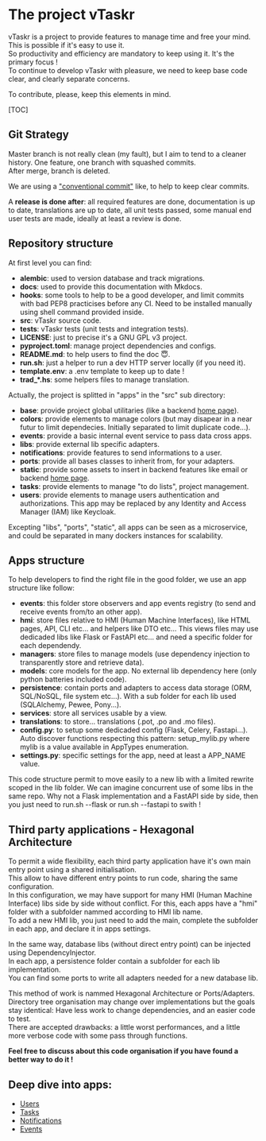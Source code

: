 
# The project vTaskr

vTaskr is a project to provide features to manage time and free your mind. This is possible if it's easy to use it.  
So productivity and efficiency are mandatory to keep using it. It's the primary focus !  
To continue to develop vTaskr with pleasure, we need to keep base code clear, and clearly separate concerns.  

To contribute, please, keep this elements in mind.  

[TOC]

## Git Strategy

Master branch is not really clean (my fault), but I aim to tend to a cleaner history. One feature, one branch with squashed commits.  
After merge, branch is deleted.  

We are using a ["conventional commit"](https://www.conventionalcommits.org/en/v1.0.0/) like, to help to keep clear commits.  

A **release is done after**: all required features are done, documentation is up to date, translations are up to date, all unit tests passed, some manual end user tests are made, ideally at least a review is done.  

## Repository structure

At first level you can find:  

- **alembic**: used to version database and track migrations.  
- **docs**: used to provide this documentation with Mkdocs.  
- **hooks**: some tools to help to be a good developer, and limit commits with bad PEP8 practicises before any CI. Need to be installed manually using shell command provided inside.  
- **src**: vTaskr source code.  
- **tests**: vTaskr tests (unit tests and integration tests).  
- **LICENSE**: just to precise it's a GNU GPL v3 project.  
- **pyproject.toml**: manage project dependencies and configs.  
- **README.md**: to help users to find the doc 😇.  
- **run.sh**: just a helper to run a dev HTTP server locally (if you need it).  
- **template.env**: a .env template to keep up to date !  
- **trad_*.hs**: some helpers files to manage translation.  

Actually, the project is splitted in "apps" in the "src" sub directory:

- **base**: provide project global utilitaries (like a backend [home page](https://api.vtaskr.com)).
- **colors**: provide elements to manage colors (but may disapear in a near futur to limit dependecies. Initially separated to limit duplicate code...).  
- **events**: provide a basic internal event service to pass data cross apps.  
- **libs**: provide external lib specific adapters.  
- **notifications**: provide features to send informations to a user.  
- **ports**: provide all bases classes to inherit from, for your adapters.  
- **static**: provide some assets to insert in backend features like email or backend [home page](https://api.vtaskr.com).  
- **tasks**: provide elements to manage "to do lists", project management.  
- **users**: provide elements to manage users authentication and authorizations. This app may be replaced by any Identity and Access Manager (IAM) like Keycloak.  

Excepting "libs", "ports", "static", all apps can be seen as a microservice, and could be separated in many dockers instances for scalability.  

## Apps structure

To help developers to find the right file in the good folder, we use an app structure like follow:

- **events**: this folder store observers and app events registry (to send and receive events from/to an other app).
- **hmi**: store files relative to HMI (Human Machine Interfaces), like HTML pages, API, CLI etc... and helpers like DTO etc... This views files may use dedicaded libs like Flask or FastAPI etc... and need a specific folder for each dependendy.
- **managers**: store files to manage models (use dependency injection to transparently store and retrieve data).
- **models**: core models for the app. No external lib dependency here (only python batteries included code).
- **persistence**: contain ports and adapters to access data storage (ORM, SQL/NoSQL, file system etc...). With a sub folder for each lib used (SQLAlchemy, Pewee, Pony...).
- **services**: store all services usable by a view.
- **translations**: to store... translations (.pot, .po and .mo files).
- **config.py**: to setup some dedicaded config (Flask, Celery, Fastapi...). Auto discover functions respecting this pattern: setup_mylib.py where mylib is a value available in AppTypes enumeration.
- **settings.py**: specific settings for the app, need at least a APP_NAME value.

This code structure permit to move easily to a new lib with a limited rewrite scoped in the lib folder. We can imagine concurrent use of some libs in the same repo. Why not a Flask implementation and a FastAPI side by side, then you just need to run.sh --flask or run.sh --fastapi to swith !

## Third party applications - Hexagonal Architecture

To permit a wide flexibility, each third party application have it's own main entry point using a shared initialisation.  
This allow to have different entry points to run code, sharing the same configuration.  
In this configuration, we may have support for many HMI (Human Machine Interface) libs side by side without conflict.
For this, each apps have a "hmi" folder with a subfolder nammed according to HMI lib name.  
To add a new HMI lib, you just need to add the main, complete the subfolder in each app, and declare it in apps settings.  

In the same way, database libs (without direct entry point) can be injected using DependencyInjector.  
In each app, a persistence folder contain a subfolder for each lib implementation.  
You can find some ports to write all adapters needed for a new database lib.  

This method of work is nammed Hexagonal Architecture or Ports/Adapters. Directory tree organisation may change over implementations but the goals stay identical: Have less work to change dependencies, and an easier code to test.  
There are accepted drawbacks: a little worst performances, and a little more verbose code with some pass through functions.  

**Feel free to discuss about this code organisation if you have found a better way to do it !**

## Deep dive into apps:

- [Users](./users/index.md)
- [Tasks](./tasks/index.md)
- [Notifications](./notifications/index.md)
- [Events](./events/index.md)
